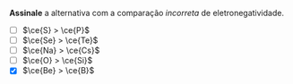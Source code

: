 **Assinale** a alternativa com a comparação *incorreta* de eletronegatividade.

- [ ] $\ce{S} > \ce{P}$
- [ ] $\ce{Se} > \ce{Te}$
- [ ] $\ce{Na} > \ce{Cs}$
- [ ] $\ce{O} > \ce{Si}$
- [x] $\ce{Be} > \ce{B}$
